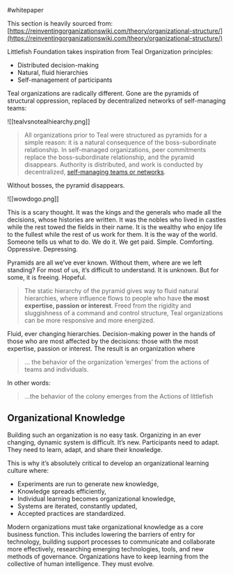#whitepaper

This section is heavily sourced from: [https://reinventingorganizationswiki.com/theory/organizational-structure/](https://reinventingorganizationswiki.com/theory/organizational-structure/)

Littlefish Foundation takes inspiration from Teal Organization principles:
-   Distributed decision-making     
-   Natural, fluid hierarchies 
-   Self-management of participants

Teal organizations are radically different. Gone are the pyramids of structural oppression, replaced by decentralized networks of self-managing teams:

![[tealvsnotealhiearchy.png]]

> All organizations prior to Teal were structured as pyramids for a simple reason: it is a natural consequence of the boss-subordinate relationship. In self-managed organizations, peer commitments replace the boss-subordinate relationship, and the pyramid disappears. Authority is distributed, and work is conducted by decentralized, [self-managing teams or networks](https://docs.google.com/document/d/1U_RIQxkM4DW2_J8mF8_spJzs8HbJH1PusJNK4b_ix8k/edit#heading=h.k6jpf3ic859m). 

Without bosses, the pyramid disappears. 

![[wowdogo.png]]

This is a scary thought. It was the kings and the generals who made all the decisions, whose histories are written. It was the nobles who lived in castles while the rest towed the fields in their name. It is the wealthy who enjoy life to the fullest while the rest of us work for them. It is the way of the world. Someone tells us what to do. We do it. We get paid. Simple. Comforting. Oppressive. Depressing. 

Pyramids are all we’ve ever known. Without them, where are we left standing? For most of us, it’s difficult to understand. It is unknown. But for some, it is freeing. Hopeful.

> The static hierarchy of the pyramid gives way to fluid natural hierarchies, where influence flows to people who have **the most expertise, passion or interest**. Freed from the rigidity and sluggishness of a command and control structure, Teal organizations can be more responsive and more energized.

Fluid, ever changing hierarchies. Decision-making power in the hands of those who are most affected by the decisions: those with the most expertise, passion or interest. The result is an organization where 
  
> … the behavior of the organization ‘emerges’ from the actions of teams and individuals.

In other words: 

> …the behavior of the colony emerges from the Actions of littlefish 

## Organizational Knowledge 

Building such an organization is no easy task. Organizing in an ever changing, dynamic system is difficult. It’s new. Participants need to adapt. They need to learn, adapt, and share their knowledge. 

This is why it’s absolutely critical to develop an organizational learning culture where:
-   Experiments are run to generate new knowledge,
-   Knowledge spreads efficiently,
-   Individual learning becomes organizational knowledge,
-   Systems are iterated, constantly updated,
-   Accepted practices are standardized.

Modern organizations must take organizational knowledge as a core business function. This includes lowering the barriers of entry for technology, building support processes to communicate and collaborate more effectively, researching emerging technologies, tools, and new methods of governance. Organizations have to keep learning from the collective of human intelligence. They must evolve.